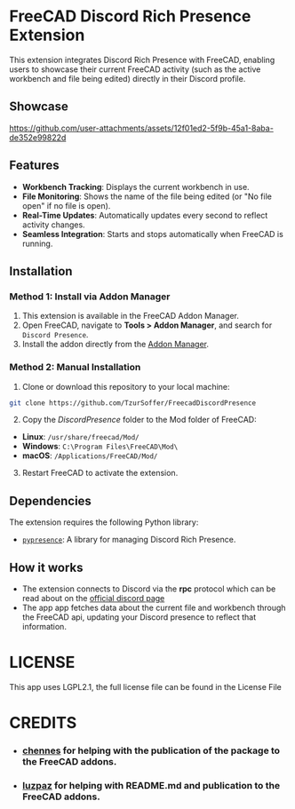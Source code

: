# FreeCAD Discord Rich Presence Extension

This extension integrates Discord Rich Presence with FreeCAD, enabling users to showcase their current FreeCAD activity (such as the active workbench and file being edited) directly in their Discord profile.

## Showcase
https://github.com/user-attachments/assets/12f01ed2-5f9b-45a1-8aba-de352e99822d

## Features
- **Workbench Tracking**: Displays the current workbench in use.
- **File Monitoring**: Shows the name of the file being edited (or "No file open" if no file is open).
- **Real-Time Updates**: Automatically updates every second to reflect activity changes.
- **Seamless Integration**: Starts and stops automatically when FreeCAD is running.

## Installation

### Method 1: Install via Addon Manager
1. This extension is available in the FreeCAD Addon Manager. 
2. Open FreeCAD, navigate to **Tools > Addon Manager**, and search for `Discord Presence`.
3. Install the addon directly from the [Addon Manager](https://wiki.freecad.org/Std_AddonMgr).

### Method 2: Manual Installation
1. Clone or download this repository to your local machine:
```bash
git clone https://github.com/TzurSoffer/FreecadDiscordPresence
```
2. Copy the *DiscordPresence* folder to the Mod folder of FreeCAD:
- **Linux**: ```/usr/share/freecad/Mod/```
- **Windows**: ```C:\Program Files\FreeCAD\Mod\```
- **macOS**: ```/Applications/FreeCAD/Mod/```

3. Restart FreeCAD to activate the extension.

## Dependencies
The extension requires the following Python library:
- [`pypresence`](https://github.com/qwertyquerty/pypresence): A library for managing Discord Rich Presence.

## How it works
- The extension connects to Discord via the **rpc** protocol which can be read about on the [official discord page](https://discord.com/developers/docs/topics/rpc)
- The app app fetches data about the current file and workbench through the FreeCAD api, updating your Discord presence to reflect that information.

# LICENSE
This app uses LGPL2.1, the full license file can be found in the License File

# CREDITS
- ### [chennes](https://github.com/chennes) for helping with the publication of the package to the FreeCAD addons.
- ### [luzpaz](https://github.com/luzpaz) for helping with README.md and publication to the FreeCAD addons.